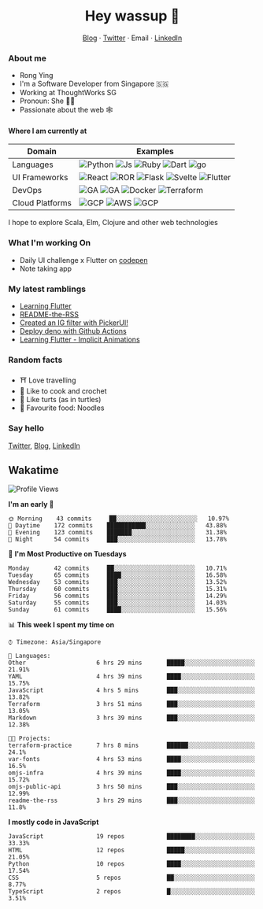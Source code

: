 # <div align="center">Hey wassup 👊</div>
<div align="center">
<a href="https://rongying.co">Blog</a> &middot; <a href="https://twitter.com/RongRunBuild">Twitter</a> &middot; <a mailto="kohrongying@gmail.com">Email</a> &middot; <a href="https://sg.linkedin.com/in/rongyingkoh">LinkedIn</a>
</div>

### About me
* Rong Ying
* I'm a Software Developer from Singapore 🇸🇬
* Working at ThoughtWorks SG 
* Pronoun: She 👩‍💻
* Passionate about the web 🕸

#### Where I am currently at
|Domain|Examples|
|---|---|
|Languages|![Python](https://img.shields.io/badge/python-black?style=for-the-badge&logo=python&logoColor=white) ![Js](https://img.shields.io/badge/javascript-black?style=for-the-badge&logo=javascript&logoColor=white) ![Ruby](https://img.shields.io/badge/ruby-black?style=for-the-badge&logo=ruby&logoColor=white) ![Dart](https://img.shields.io/badge/dart-50%25-blue?style=for-the-badge&logo=dart&) ![go](https://img.shields.io/badge/go-50%25-blue?style=for-the-badge&logo=go&logoColor=white)   |
|UI Frameworks   |![React](https://img.shields.io/badge/react-purple?style=for-the-badge&logo=react&logoColor=white) ![ROR](https://img.shields.io/badge/ruby_on_rails-violet?style=for-the-badge&logo=ruby&logoColor=white) ![Flask](https://img.shields.io/badge/flask-purple?style=for-the-badge&logo=flask&logoColor=white) ![Svelte](https://img.shields.io/badge/svelte-violet?style=for-the-badge&logo=svelte&logoColor=white) ![Flutter](https://img.shields.io/badge/flutter-purple?style=for-the-badge&logo=flutter) |
|DevOps|![GA](https://img.shields.io/badge/Github_Actions-orange?style=for-the-badge&logo=github) ![GA](https://img.shields.io/badge/CircleCI-e6ae00?style=for-the-badge&logo=circleci) ![Docker](https://img.shields.io/badge/Docker-orange?style=for-the-badge&logo=docker&logoColor=white) ![Terraform](https://img.shields.io/badge/Terraform-e6ae00?style=for-the-badge&logo=terraform) |
|Cloud Platforms| ![GCP](https://img.shields.io/badge/GCP-41754E?style=for-the-badge&logo=googlecloud) ![AWS](https://img.shields.io/badge/AWS-green?style=for-the-badge&logo=amazonaws) ![GCP](https://img.shields.io/badge/Digital_ocean-41754E?style=for-the-badge&logo=digitalocean&logoColor=white) |

I hope to explore Scala, Elm, Clojure and other web technologies

### What I'm working On
- Daily UI challenge x Flutter on [codepen](https://codepen.io/collection/nGYxNN)
- Note taking app

### My latest ramblings
<!-- BLOGPOSTS:START -->
- [Learning Flutter](https://blog.rongying.co/posts/2020/08/Learning-Flutter/)
- [README-the-RSS](https://blog.rongying.co/posts/2020/08/A-Github-Action-for-my-Blog-RSS-Feed/)
- [Created an IG filter with PickerUI!](https://blog.rongying.co/posts/2020/08/Building-an-IG-filter-with-PickerUI/)
- [Deploy deno with Github Actions](https://blog.rongying.co/posts/2020/08/Building-a-CICD-Pipeline-with-Github/)
- [Learning Flutter - Implicit Animations](https://blog.rongying.co/posts/2020/07/Learning-Flutter---Implicit-Animations/)
<!-- BLOGPOSTS:END -->

### Random facts
- ⛩ Love travelling
- 🧶 Like to cook and crochet
- 🐢 Like turts (as in turtles)
- 🍜 Favourite food: Noodles


### Say hello
[Twitter](https://twitter.com/RongRunBuild),
[Blog](https://rongying.co),
[LinkedIn](https://sg.linkedin.com/in/rongyingkoh)

## Wakatime
<!--START_SECTION:waka-->
![Profile Views](http://img.shields.io/badge/Profile%20Views-103-blue)

**I'm an early 🐤** 

```text
🌞 Morning    43 commits     ██░░░░░░░░░░░░░░░░░░░░░░░   10.97% 
🌆 Daytime    172 commits    ███████████░░░░░░░░░░░░░░   43.88% 
🌃 Evening    123 commits    ███████░░░░░░░░░░░░░░░░░░   31.38% 
🌙 Night      54 commits     ███░░░░░░░░░░░░░░░░░░░░░░   13.78%

```
📅 **I'm Most Productive on Tuesdays** 

```text
Monday       42 commits     ██░░░░░░░░░░░░░░░░░░░░░░░   10.71% 
Tuesday      65 commits     ████░░░░░░░░░░░░░░░░░░░░░   16.58% 
Wednesday    53 commits     ███░░░░░░░░░░░░░░░░░░░░░░   13.52% 
Thursday     60 commits     ███░░░░░░░░░░░░░░░░░░░░░░   15.31% 
Friday       56 commits     ███░░░░░░░░░░░░░░░░░░░░░░   14.29% 
Saturday     55 commits     ███░░░░░░░░░░░░░░░░░░░░░░   14.03% 
Sunday       61 commits     ████░░░░░░░░░░░░░░░░░░░░░   15.56%

```


📊 **This week I spent my time on** 

```text
⌚︎ Timezone: Asia/Singapore

💬 Languages: 
Other                    6 hrs 29 mins       █████░░░░░░░░░░░░░░░░░░░░   21.91% 
YAML                     4 hrs 39 mins       ████░░░░░░░░░░░░░░░░░░░░░   15.75% 
JavaScript               4 hrs 5 mins        ███░░░░░░░░░░░░░░░░░░░░░░   13.82% 
Terraform                3 hrs 51 mins       ███░░░░░░░░░░░░░░░░░░░░░░   13.05% 
Markdown                 3 hrs 39 mins       ███░░░░░░░░░░░░░░░░░░░░░░   12.38%

🐱‍💻 Projects: 
terraform-practice       7 hrs 8 mins        ██████░░░░░░░░░░░░░░░░░░░   24.1% 
var-fonts                4 hrs 53 mins       ████░░░░░░░░░░░░░░░░░░░░░   16.5% 
omjs-infra               4 hrs 39 mins       ████░░░░░░░░░░░░░░░░░░░░░   15.72% 
omjs-public-api          3 hrs 50 mins       ███░░░░░░░░░░░░░░░░░░░░░░   12.99% 
readme-the-rss           3 hrs 29 mins       ███░░░░░░░░░░░░░░░░░░░░░░   11.8%

```

**I mostly code in JavaScript** 

```text
JavaScript               19 repos            ████████░░░░░░░░░░░░░░░░░   33.33% 
HTML                     12 repos            █████░░░░░░░░░░░░░░░░░░░░   21.05% 
Python                   10 repos            ████░░░░░░░░░░░░░░░░░░░░░   17.54% 
CSS                      5 repos             ██░░░░░░░░░░░░░░░░░░░░░░░   8.77% 
TypeScript               2 repos             █░░░░░░░░░░░░░░░░░░░░░░░░   3.51%

```



<!--END_SECTION:waka-->

<!--
**kohrongying/kohrongying** is a ✨ _special_ ✨ repository because its `README.md` (this file) appears on your GitHub profile.

Here are some ideas to get you started:

- 🔭 I’m currently working on ...
- 🌱 I’m currently learning ...
- 👯 I’m looking to collaborate on ...
- 🤔 I’m looking for help with ...
- 💬 Ask me about ...

TODO
clean up the table
find a way to pull latests posts from blog
-->

